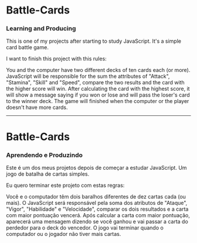 # Battle-Cards
### Learning and Producing

This is one of my projects after starting to study JavaScript. It's a simple card battle game.

I want to finish this project with this rules:

You and the computer have two different decks of ten cards each (or more). JavaScript will be responsible for the sum the attributes of "Attack", "Stamina", "Skill" and "Speed", compare the two results and the card with the higher score will win. After calculating the card with the highest score, it will show a message saying if you won or lose and will pass the loser's card to the winner deck. The game will finished when the computer or the player doesn't have more cards. 


_________________________________________________________________________________________________________________________________________________________________________


# Battle-Cards
### Aprendendo e Produzindo

Este é um dos meus projetos depois de começar a estudar JavaScript. Um jogo de batalha de cartas simples.

Eu quero terminar este projeto com estas regras:

Você e o computador têm dois baralhos diferentes de dez cartas cada (ou mais). O JavaScript será responsável pela soma dos atributos de "Ataque", "Vigor", "Habilidade" e "Velocidade", comparar os dois resultados e a carta com maior pontuação vencerá. Após calcular a carta com maior pontuação, aparecerá uma mensagem dizendo se você
ganhou e vai passar a carta do perdedor para o deck do vencedor. O jogo vai terminar quando o computador ou o jogador não tiver mais cartas.
